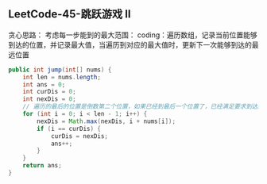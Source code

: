 ## LeetCode-45-跳跃游戏 II
贪心思路：
考虑每一步能到的最大范围：
coding：遍历数组，记录当前位置能够到达的位置，并记录最大值，当遍历到对应的最大值时，更新下一次能够到达的最远位置

```java
public int jump(int[] nums) {
    int len = nums.length;
    int ans = 0;
    int curDis = 0;
    int nexDis = 0;
    // 遍历的最后的位置是倒数第二个位置，如果已经到最后一个位置了，已经满足要求到达终点
    for (int i = 0; i < len - 1; i++) {
        nexDis = Math.max(nexDis, i + nums[i]);
        if (i == curDis) {
            curDis = nexDis;
            ans++;
        }
    }
    return ans;
}
```